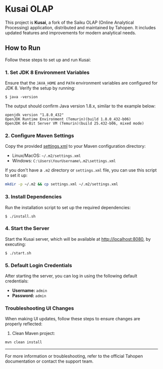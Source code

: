 # Kusai OLAP

This project is **Kusai**, a fork of the Saiku OLAP (Online Analytical Processing) application, distributed and maintained by Tahopen. It includes updated features and improvements for modern analytical needs.

## How to Run

Follow these steps to set up and run Kusai:

### 1\. Set JDK 8 Environment Variables

Ensure that the `JAVA_HOME` and `PATH` environment variables are configured for JDK 8. Verify the setup by running:

    $ java -version

The output should confirm Java version 1.8.x, similar to the example below:

    openjdk version "1.8.0_432"
    OpenJDK Runtime Environment (Temurin)(build 1.8.0_432-b06)
    OpenJDK 64-Bit Server VM (Temurin)(build 25.432-b06, mixed mode)

### 2\. Configure Maven Settings

Copy the provided [settings.xml](settings.xml) to your Maven configuration directory:

- Linux/MacOS: `~/.m2/settings.xml`
- Windows: `C:\Users\YourUsername\.m2\settings.xml`

If you don't have a `.m2` directory or `settings.xml` file, you can use this script to set it up:

```bash:setup-maven.sh
mkdir -p ~/.m2 && cp settings.xml ~/.m2/settings.xml
```

### 3\. Install Dependencies

Run the installation script to set up the required dependencies:

    $ ./install.sh

### 4\. Start the Server

Start the Kusai server, which will be available at [http://localhost:8080](http://localhost:8080), by executing:

    $ ./start.sh

### 5\. Default Login Credentials

After starting the server, you can log in using the following default credentials:

- **Username:** `admin`
- **Password:** `admin`

### Troubleshooting UI Changes

When making UI updates, follow these steps to ensure changes are properly reflected:

1. Clean Maven project:

```bash
mvn clean install
```

---

For more information or troubleshooting, refer to the official Tahopen documentation or contact the support team.
